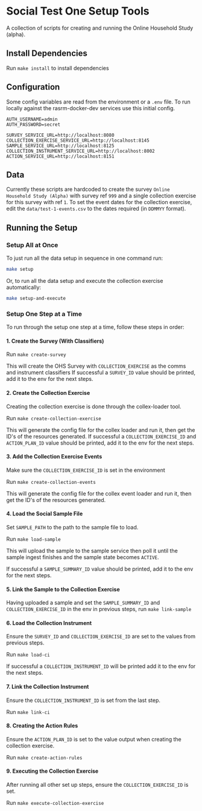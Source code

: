 # Social Test One Setup Tools

A collection of scripts for creating and running the Online Household Study (alpha).

## Install Dependencies
Run `make install` to install dependencies

## Configuration
Some config variables are read from the environment or a `.env` file.
To run locally against the rasrm-docker-dev services use this initial config.

```dotenv
AUTH_USERNAME=admin
AUTH_PASSWORD=secret

SURVEY_SERVICE_URL=http://localhost:8080
COLLECTION_EXERCISE_SERVICE_URL=http://localhost:8145
SAMPLE_SERVICE_URL=http://localhost:8125
COLLECTION_INSTRUMENT_SERVICE_URL=http://localhost:8002
ACTION_SERVICE_URL=http://localhost:8151
```

## Data
Currently these scripts are hardcoded to create the survey `Online Household Study (Alpha)` with survey ref `999` and a 
single collection exercise for this survey with ref `1`. To set the event dates for the collection exercise,
edit the `data/test-1-events.csv` to the dates required (in `DDMMYY` format).

## Running the Setup

### Setup All at Once
To just run all the data setup in sequence in one command run:
```bash
make setup
```

Or, to run all the data setup and execute the collection exercise automatically:
```bash
make setup-and-execute
```


### Setup One Step at a Time
To run through the setup one step at a time, follow these steps in order:

#### 1. Create the Survey (With Classifiers)
Run `make create-survey`

This will create the OHS Survey with `COLLECTION_EXERCISE` as the comms and instrument classifiers
If successful a `SURVEY_ID` value should be printed, add it to the env for the next steps.

#### 2. Create the Collection Exercise
Creating the collection exercise is done through the collex-loader tool.

Run `make create-collection-exercise`

This will generate the config file for the collex loader and run it, then get the ID's of the resources generated.
If successful a `COLLECTION_EXERCISE_ID` and `ACTION_PLAN_ID` value should be printed, add it to the env for the next steps.

#### 3. Add the Collection Exercise Events
Make sure the `COLLECTION_EXERCISE_ID` is set in the environment

Run `make create-collection-events`

This will generate the config file for the collex event loader and run it, then get the ID's of the resources generated.

#### 4. Load the Social Sample File
Set `SAMPLE_PATH` to the path to the sample file to load.

Run `make load-sample`

This will upload the sample to the sample service then poll it until the sample ingest finishes and the sample state
becomes `ACTIVE`.

If successful a `SAMPLE_SUMMARY_ID` value should be printed, add it to the env for the next steps.

#### 5. Link the Sample to the Collection Exercise
Having uploaded a sample and set the `SAMPLE_SUMMARY_ID` and `COLLECTION_EXERCISE_ID` in the env in previous steps,
run `make link-sample`

#### 6. Load the Collection Instrument
Ensure the `SURVEY_ID` and `COLLECTION_EXERCISE_ID` are set to the values from previous steps.

Run `make load-ci`

If successful a `COLLECTION_INSTRUMENT_ID` will be printed add it to the env for the next steps.

#### 7. Link the Collection Instrument
Ensure the `COLLECTION_INSTRUMENT_ID` is set from the last step.

Run `make link-ci`

#### 8. Creating the Action Rules
Ensure the `ACTION_PLAN_ID` is set to the value output when creating the collection exercise.

Run `make create-action-rules`

#### 9. Executing the Collection Exercise
After running all other set up steps, ensure the `COLLECTION_EXERCISE_ID` is set.

Run `make execute-collection-exercise`